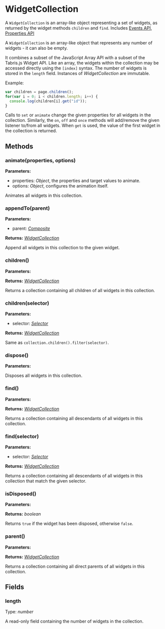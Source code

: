 ---
---
# WidgetCollection

A `WidgetCollection` is an array-like object representing a set of widgets, as returned by the widget methods `children` and `find`.
Includes [Events API](Events.md), [Properties API](Properties.md)

A `WidgetCollection` is an array-like object that represents any number of widgets - it can also be empty. 

It combines a subset of the JavaScript Array API with a subset of the Tabris.js Widget API. Like an array, the widgets within the collection may be accessed directly using the `[index]` syntax. The number of widgets is stored in the `length` field. Instances of *WidgetCollection* are immutable.

Example:

```js
var children = page.children();
for(var i = 0; i < children.length; i++) {
  console.log(children[i].get("id"));
}
```

Calls to `set` or `animate` change the given properties for all widgets in the collection. Similarly, the `on`, `off` and `once` methods will add/remove the given listener to/from all widgets. When `get` is used, the value of the first widget in the collection is returned. 

## Methods

### animate(properties, options)


**Parameters:** 

- properties: *Object*, the properties and target values to animate.
- options: *Object*, configures the animation itself.

Animates all widgets in this collection.

### appendTo(parent)


**Parameters:** 

- parent: *[Composite](Composite.md)*

**Returns:** *[WidgetCollection](WidgetCollection.md)*

Append all widgets in this collection to the given widget.

### children()


**Parameters:** 



**Returns:** *[WidgetCollection](WidgetCollection.md)*

Returns a collection containing all children of all widgets in this collection.

### children(selector)


**Parameters:** 

- selector: *[Selector](../types.md#Selector)*

**Returns:** *[WidgetCollection](WidgetCollection.md)*

Same as `collection.children().filter(selector)`.

### dispose()


**Parameters:** 



Disposes all widgets in this collection.

### find()


**Parameters:** 



**Returns:** *[WidgetCollection](WidgetCollection.md)*

Returns a collection containing all descendants of all widgets in this collection.

### find(selector)


**Parameters:** 

- selector: *[Selector](../types.md#Selector)*

**Returns:** *[WidgetCollection](WidgetCollection.md)*

Returns a collection containing all descendants of all widgets in this collection that match the given selector.

### isDisposed()


**Parameters:** 



**Returns:** *boolean*

Returns `true` if the widget has been disposed, otherwise `false`.

### parent()


**Parameters:** 



**Returns:** *[WidgetCollection](WidgetCollection.md)*

Returns a collection containing all direct parents of all widgets in this collection.


## Fields

### length
Type: *number*

A read-only field containing the number of widgets in the collection.
